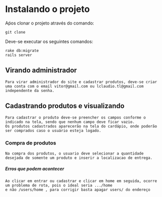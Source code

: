 # Instalando o projeto

  Aṕos clonar o projeto através do comando:  

    git clone

  Deve-se executar os seguintes comandos:  
    
    rake db:migrate    
    rails server  

## Virando administrador   

    Para virar administrador do site e cadastrar produtos, deve-se criar uma conta com o email vitor@gmail.com ou lclaudio.tl@gmail.com independente da senha.

## Cadastrando produtos e visualizando  

    Para cadastrar o produto deve-se preencher os campos conforme o indicado na tela, sendo que nenhum campo deve ficar vazio.  
    Os produtos cadastrados aparecerão na tela do cardápio, onde poderão ser comprados caso o usuário esteja logado.  
  
### Compra de produtos  

    Na compra dos produtos, o usuario deve selecionar a quantidade desejada de somente um produto e inserir a localizacao de entrega.    


##### Erros que podem acontecer  

    Ao clicar em entrar ou cadastrar e clicar em home em seguida, ocorre um problema de rota, pois o ideal seria .../home  
    e não /users/home , para corrigir basta apagar users/ do endereço
